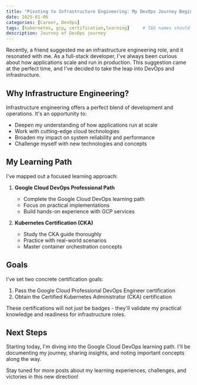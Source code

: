 ```yaml
---
title: "Pivoting to Infrastructure Engineering: My DevOps Journey Begins"
date: 2025-01-06
categories: [Career, DevOps]
tags: [kubernetes, gcp, certification,learning]     # TAG names should always be lowercase
description: Journey of DevOps journey
---
```


Recently, a friend suggested me an infrastructure engineering role, 
and it resonated with me. As a full-stack developer, I've always been curious about how applications scale
and run in production. This suggestion came at the perfect time, and I've decided to take the leap into 
DevOps and infrastructure.

## Why Infrastructure Engineering?

Infrastructure engineering offers a perfect blend of development and operations. It's an opportunity to:

- Deepen my understanding of how applications run at scale
- Work with cutting-edge cloud technologies
- Broaden my impact on system reliability and performance
- Challenge myself with new technologies and concepts

## My Learning Path

I've mapped out a focused learning approach:

1. **Google Cloud DevOps Professional Path**
   - Complete the Google Cloud DevOps learning path
   - Focus on practical implementations
   - Build hands-on experience with GCP services

2. **Kubernetes Certification (CKA)**
   - Study the CKA guide thoroughly
   - Practice with real-world scenarios
   - Master container orchestration concepts

## Goals

I've set two concrete certification goals:
1. Pass the Google Cloud Professional DevOps Engineer certification
2. Obtain the Certified Kubernetes Administrator (CKA) certification

These certifications will not just be badges - they'll validate my practical knowledge and readiness for infrastructure roles.

## Next Steps

Starting today, I'm diving into the Google Cloud DevOps learning path. I'll be documenting my journey, sharing insights, and noting important concepts along the way.

Stay tuned for more posts about my learning experiences, challenges, and victories in this new direction!
